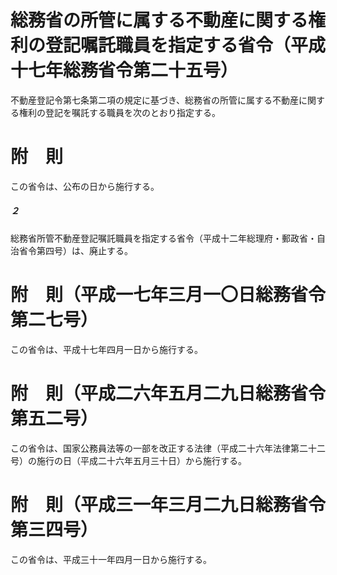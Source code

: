 # 総務省の所管に属する不動産に関する権利の登記嘱託職員を指定する省令（平成十七年総務省令第二十五号）
不動産登記令第七条第二項の規定に基づき、総務省の所管に属する不動産に関する権利の登記を嘱託する職員を次のとおり指定する。
# 附　則
この省令は、公布の日から施行する。
##### ２
総務省所管不動産登記嘱託職員を指定する省令（平成十二年総理府・郵政省・自治省令第四号）は、廃止する。
# 附　則（平成一七年三月一〇日総務省令第二七号）
この省令は、平成十七年四月一日から施行する。
# 附　則（平成二六年五月二九日総務省令第五二号）
この省令は、国家公務員法等の一部を改正する法律（平成二十六年法律第二十二号）の施行の日（平成二十六年五月三十日）から施行する。
# 附　則（平成三一年三月二九日総務省令第三四号）
この省令は、平成三十一年四月一日から施行する。
